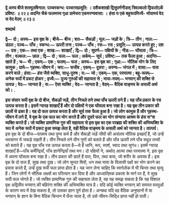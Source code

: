 **द्वे अस्य बीजे शतमूलषिनाल:** **पञ्चस्कन्ध: पञ्चरसप्रसूति: ।** **दशैकशाखो द्विसुपर्णनीडस्** **त्रिवल्कलो द्विफलोऽर्कं प्रविष्ट: ॥ २२॥** **अदन्ति चैकं फलमस्य गृध्रा** **ग्रामेचरा एकमरण्यवासा: ।** **हंसा य एकं बहुरूपमिज्यै-** **र्मायामयं वेद स वेद वेदम् ॥ २३॥** 

**शब्दार्थ** 

**द्वे—** **दो** **; अस्य—** **इस वृक्ष के** **; बीजे—** **बीज** **; शत—** **सैकड़ों** **; मूल:—** **जड़ों के** **; त्रि—** **तीन** **; नाल:—** **डंठल** **; पञ्च—** **पाँच** **;** **स्कन्ध:—** **ऊपरी तना** **; पञ्च—** **पाँच** **; रस—** **रस** **; प्रसूति:—** **उत्पन्न करते हुए** **; दश—** **दस** **; एक—** **तथा एक** **; शाख:—** **शाखाएँ** **;** **द्वि—** **दो** **; सुपर्ण—** **पक्षियों के** **; नीड:—** **घोंसला** **; त्रि—** **तीन** **; वल्कल:—** **छाल** **; द्वि—** **दो** **; फल:—** **फल** **; अर्कम्—** **सूर्य** **; प्रविष्ट:—** **तक फैला हुआ** **; अदन्ति—** **खाते हैं** **; च—** **भी** **; एकम्—** **एक** **; फलम्—** **फल** **; अस्य—** **इस वृक्ष का** **; गृध्रा:—** **भौतिक भोग के** **लिए कामुक** **; ग्रामे—** **गृहस्थ-जीवन में** **; चरा:—** **सजीव** **; एकम्—** **दूसरा** **; अरण्य—** **जंगल में** **; वासा:—** **वास करने वाले** **;** **हंसा:—** **हंस जैसे व्यक्ति, साधु-पुरुष** **; य:—** **जो** **; एकम्—** **एक, परमात्मा** **; बहु-रूपम्—** **अनेक रूपों में प्रकट होकर** **; इज्यै:—** **पूज्य गुरुओं की सहायता से** **; माया-मयम्—** **भगवान् की शक्ति से उत्पन्न** **; वेद—** **जानता है** **; स:—** **ऐसा व्यक्ति** **; वेद—** **जानता है** **;** **वेदम्—** **वैदिक वाङ्मय के असली अर्थ को।** **.** 

**इस संसार रूपी वृक्ष के दो बीज, सैकड़ों जड़ें, तीन निचले तने तथा पाँच ऊपरी तने हैं। यह** **पाँच प्रकार के रस उत्पन्न करता है। इसमें ग्यारह शाखाएँ हैं और दो पक्षियों ने एक घोंसला बना** **रखा है। यह वृक्ष तीन प्रकार की छालों से ढका है। यह दो फल उत्पन्न करता है और सूर्य तक** **फैला हुआ है। जो लोग कामुक हैं और गृहस्थ-जीवन में लगे हैं, वे वृक्ष के एक फल का भोग** **करते हैं और दूसरे फल का भोग संन्यास आश्रम के हंस स²श व्यक्ति करते हैं। जो व्यक्ति** **प्रामाणिक गुरु की सहायता से इस वृक्ष का एक परब्रह्म की शक्ति की अभिव्यक्ति के रूप में** **अनेक रूपों में प्रकट हुआ समझ लेता है, वही वैदिक वाङ्मय के असली अर्थ को जानता है।** **तात्पर्य :** इस वृक्ष के दो बीज—पापमय तथा पुण्य कर्म हैं और सैकड़ों जड़ें जीवों की असंलय भौतिक इच्छाएँ हैं, जो उन्हें भवसागर में जकड़े रखती हैं। तीन निचले तने तीन गुणों को बताते हैं और पाँच ऊपरी तने पाँच स्थूल तत्त्वों को बताते हैं। यह वृक्ष पाँच रस उत्पन्न करता है—ये हैं ध्वनि, रूप, स्पर्श, स्वाद तथा सुगंध। इसमें ग्यारह शाखाएँ हैं—पाँच कर्मेन्द्रियाँ, पाँच ज्ञानेन्द्रियाँ तथा मन। दो पक्षियों ने, अर्थात् आत्मा तथा परमात्मा ने, इस वृक्ष में अपना घोंसला बना रखा है। तीन प्रकार की छालें हैं वात, पित्त, तथा कफ, जो शरीर के अवयव हैं। इस वृक्ष के दो फल हैं, सुख तथा दुख। जो लोग सुन्दर षियों, धन तथा माया के विलासी पक्षों का भोग करने का प्रयास करते हैं, उन्हें दुख रूपी फल प्राप्त होता है। यह जान लेना चाहिए कि स्वर्गलोक में भी चिन्ता तथा मृत्यु हैं। जिन लोगों ने भौतिक लक्ष्यों का परित्याग कर दिया है और आध्याति्मक प्रकाश के मार्ग पर हैं, वे सुख रूपी फल भोगते हैं। जो व्यक्ति प्रामाणिक गुरु की सहायता लेता है, वह यह समझ सकता है कि यह विशाल वृक्ष अद्वितीय भगवान् की बहिरंगा शक्ति की अभिव्यक्ति मात्र है। यदि कोई व्यक्ति भगवान् को समस्त वस्तुओं के कारण रूप में देख सकता है, तो उसका ज्ञान पूर्ण होता है। अन्यथा यदि वह वैदिक अनुष्ठानों में या भगवान् के ज्ञान के बिना वैदिक चिन्तन में फँस जाता है, तो उसे जीवन-सिदि्ध प्राप्त नहीं हो पाती।  
